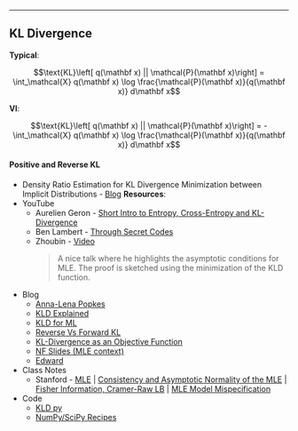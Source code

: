 ---
## KL Divergence


**Typical**:

$$\text{KL}\left[ q(\mathbf x) || \mathcal{P}(\mathbf x)\right] =
\int_\mathcal{X} q(\mathbf x) \log \frac{\mathcal{P}(\mathbf x)}{q(\mathbf x)} d\mathbf x$$

**VI**:

$$\text{KL}\left[ q(\mathbf x) || \mathcal{P}(\mathbf x)\right] = -
\int_\mathcal{X} q(\mathbf x) \log \frac{\mathcal{P}(\mathbf x)}{q(\mathbf x)} d\mathbf x$$

#### Positive and Reverse KL



* Density Ratio Estimation for KL Divergence Minimization between Implicit Distributions - [Blog](https://tiao.io/post/density-ratio-estimation-for-kl-divergence-minimization-between-implicit-distributions/)
**Resources**:
* YouTube
  * Aurelien Geron - [Short Intro to Entropy, Cross-Entropy and KL-Divergence](https://www.youtube.com/watch?v=ErfnhcEV1O8)
  * Ben Lambert - [Through Secret Codes](https://www.youtube.com/watch?v=LJwtEaP2xKA)
  * Zhoubin - [Video](https://youtu.be/5KdWhDpeQvU)
    > A nice talk where he highlights the asymptotic conditions for MLE. The proof is sketched using the minimization of the KLD function.
* Blog
  * [Anna-Lena Popkes](https://github.com/zotroneneis/resources/blob/master/KL_divergence.ipynb)
  * [KLD Explained](https://www.countbayesie.com/blog/2017/5/9/kullback-leibler-divergence-explained)
  * [KLD for ML](https://dibyaghosh.com/blog/probability/kldivergence.html)
  * [Reverse Vs Forward KL](http://www.tuananhle.co.uk/notes/reverse-forward-kl.html)
  * [KL-Divergence as an Objective Function](https://timvieira.github.io/blog/post/2014/10/06/kl-divergence-as-an-objective-function/)
  * [NF Slides (MLE context)](https://github.com/kmkolasinski/deep-learning-notes/blob/master/seminars/2018-09-Introduction-to-Normalizing-Flows/slides.pdf)
  * [Edward](http://edwardlib.org/tutorials/klqp)
* Class Notes
  * Stanford - [MLE](https://web.stanford.edu/class/stats200/Lecture13.pdf) | [Consistency and Asymptotic Normality of the MLE](https://web.stanford.edu/class/stats200/Lecture14.pdf) | [Fisher Information, Cramer-Raw LB](https://web.stanford.edu/class/stats200/Lecture15.pdf) | [MLE Model Mispecification](https://web.stanford.edu/class/stats200/Lecture16.pdf)
* Code
  * [KLD py](https://gist.github.com/swayson/86c296aa354a555536e6765bbe726ff7)
  * [NumPy/SciPy Recipes](https://www.researchgate.net/publication/278158089_NumPy_SciPy_Recipes_for_Data_Science_Computing_the_Kullback-Leibler_Divergence_between_Generalized_Gamma_Distributions)